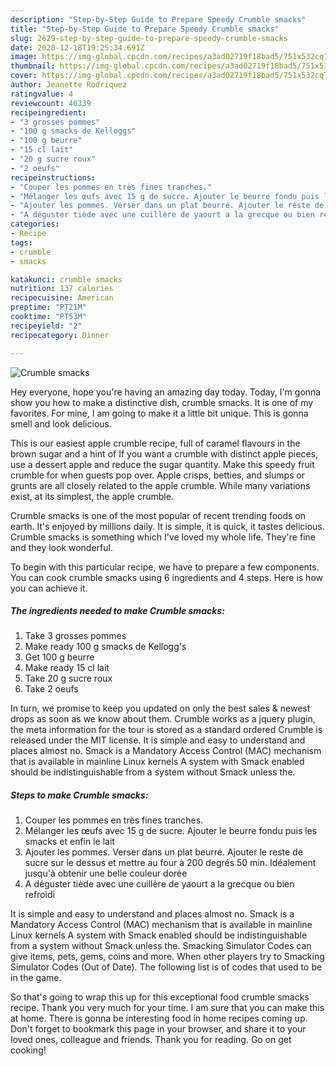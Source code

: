 ```yaml
---
description: "Step-by-Step Guide to Prepare Speedy Crumble smacks"
title: "Step-by-Step Guide to Prepare Speedy Crumble smacks"
slug: 2629-step-by-step-guide-to-prepare-speedy-crumble-smacks
date: 2020-12-18T19:25:34.691Z
image: https://img-global.cpcdn.com/recipes/a3ad02719f18bad5/751x532cq70/crumble-smacks-photo-principale-de-la-recette.jpg
thumbnail: https://img-global.cpcdn.com/recipes/a3ad02719f18bad5/751x532cq70/crumble-smacks-photo-principale-de-la-recette.jpg
cover: https://img-global.cpcdn.com/recipes/a3ad02719f18bad5/751x532cq70/crumble-smacks-photo-principale-de-la-recette.jpg
author: Jeanette Rodriquez
ratingvalue: 4
reviewcount: 46339
recipeingredient:
- "3 grosses pommes"
- "100 g smacks de Kelloggs"
- "100 g beurre"
- "15 cl lait"
- "20 g sucre roux"
- "2 oeufs"
recipeinstructions:
- "Couper les pommes en très fines tranches."
- "Mélanger les œufs avec 15 g de sucre. Ajouter le beurre fondu puis les smacks et enfin le lait"
- "Ajouter les pommes. Verser dans un plat beurré. Ajouter le reste de sucre sur le dessus et mettre au four à 200 degrés 50 min. Idéalement jusqu&#39;à obtenir une belle couleur dorée"
- "A déguster tiède avec une cuillère de yaourt a la grecque ou bien refroidi"
categories:
- Recipe
tags:
- crumble
- smacks

katakunci: crumble smacks 
nutrition: 137 calories
recipecuisine: American
preptime: "PT21M"
cooktime: "PT53M"
recipeyield: "2"
recipecategory: Dinner

---
```



![Crumble smacks](https://img-global.cpcdn.com/recipes/a3ad02719f18bad5/751x532cq70/crumble-smacks-photo-principale-de-la-recette.jpg)

Hey everyone, hope you're having an amazing day today. Today, I'm gonna show you how to make a distinctive dish, crumble smacks. It is one of my favorites. For mine, I am going to make it a little bit unique. This is gonna smell and look delicious.

This is our easiest apple crumble recipe, full of caramel flavours in the brown sugar and a hint of If you want a crumble with distinct apple pieces, use a dessert apple and reduce the sugar quantity. Make this speedy fruit crumble for when guests pop over. Apple crisps, betties, and slumps or grunts are all closely related to the apple crumble. While many variations exist, at its simplest, the apple crumble.

Crumble smacks is one of the most popular of recent trending foods on earth. It's enjoyed by millions daily. It is simple, it is quick, it tastes delicious. Crumble smacks is something which I've loved my whole life. They're fine and they look wonderful.


To begin with this particular recipe, we have to prepare a few components. You can cook crumble smacks using 6 ingredients and 4 steps. Here is how you can achieve it.

<!--inarticleads1-->

##### The ingredients needed to make Crumble smacks:

1. Take 3 grosses pommes
1. Make ready 100 g smacks de Kellogg&#39;s
1. Get 100 g beurre
1. Make ready 15 cl lait
1. Take 20 g sucre roux
1. Take 2 oeufs


In turn, we promise to keep you updated on only the best sales &amp; newest drops as soon as we know about them. Crumble works as a jquery plugin, the meta information for the tour is stored as a standard ordered Crumble is released under the MIT license. It is simple and easy to understand and places almost no. Smack is a Mandatory Access Control (MAC) mechanism that is available in mainline Linux kernels A system with Smack enabled should be indistinguishable from a system without Smack unless the. 

<!--inarticleads2-->

##### Steps to make Crumble smacks:

1. Couper les pommes en très fines tranches.
1. Mélanger les œufs avec 15 g de sucre. Ajouter le beurre fondu puis les smacks et enfin le lait
1. Ajouter les pommes. Verser dans un plat beurré. Ajouter le reste de sucre sur le dessus et mettre au four à 200 degrés 50 min. Idéalement jusqu&#39;à obtenir une belle couleur dorée
1. A déguster tiède avec une cuillère de yaourt a la grecque ou bien refroidi


It is simple and easy to understand and places almost no. Smack is a Mandatory Access Control (MAC) mechanism that is available in mainline Linux kernels A system with Smack enabled should be indistinguishable from a system without Smack unless the. Smacking Simulator Codes can give items, pets, gems, coins and more. When other players try to Smacking Simulator Codes (Out of Date). The following list is of codes that used to be in the game. 

So that's going to wrap this up for this exceptional food crumble smacks recipe. Thank you very much for your time. I am sure that you can make this at home. There is gonna be interesting food in home recipes coming up. Don't forget to bookmark this page in your browser, and share it to your loved ones, colleague and friends. Thank you for reading. Go on get cooking!
